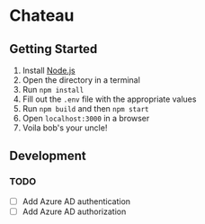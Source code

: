 # Chateau

## Getting Started

1. Install [Node.js](https://nodejs.org/en/download/)
2. Open the directory in a terminal
3. Run `npm install`
4. Fill out the `.env` file with the appropriate values
5. Run `npm build` and then `npm start`
6. Open `localhost:3000` in a browser
7. Voila bob's your uncle!

## Development

### TODO

- [ ] Add Azure AD authentication
- [ ] Add Azure AD authorization
